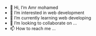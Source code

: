 - 👋 Hi, I’m Amr mohamed
- 👀 I’m interested in web development
- 🌱 I’m currently learning web developing
- 💞️ I’m looking to collaborate on ...
- 📫 How to reach me ...

<!---
amrmuhamedd/amrmuhamedd is a ✨ special ✨ repository because its `README.md` (this file) appears on your GitHub profile.
You can click the Preview link to take a look at your changes.
--->
